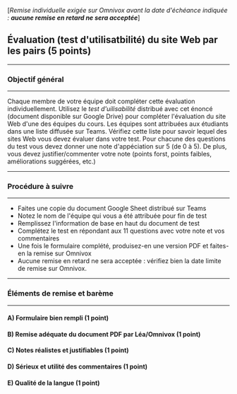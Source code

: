[*Remise individuelle exigée sur Omnivox avant la date d'échéance indiquée : **aucune remise en retard ne sera acceptée***]

## Évaluation (test d'utilisatbilité) du site Web par les pairs (5 points)

---
### Objectif général
---

Chaque membre de votre équipe doit compléter cette évaluation individuellement.
Utilisez le *test d'uilisabilité* distribué avec cet énoncé (document disponible sur Google Drive) pour compléter l'évaluation du site Web d'une des équipes du cours. Les équipes sont attribuées aux étudiants dans une liste diffusée sur Teams. Vérifiez cette liste pour savoir lequel des sites Web vous devez évaluer dans votre test.
Pour chacune des questions du test vous devez donner une note d'appéciation sur 5 (de 0 à 5). De plus, vous devez justifier/commenter votre note (points forst, points faibles, améliorations suggérées, etc.)

---
### Procédure à suivre
---

* Faites une copie du document Google Sheet distribué sur Teams
* Notez le nom de l'équipe qui vous a été attribuée pour fin de test
* Remplissez l'information de base en haut du document de test
* Complétez le test en répondant aux 11 questions avec votre note et vos commentaires
* Une fois le formulaire complété, produisez-en une version PDF et faites-en la remise sur Omnivox
* Aucune remise en retard ne sera acceptée : vérifiez bien la date limite de remise sur Omnivox.

---
### Éléments de remise et barème
---

#### **A) Formulaire bien rempli** (1 point)
#### **B) Remise adéquate du document PDF par Léa/Omnivox** (1 point)
#### **C) Notes réalistes et justifiables** (1 point)
#### **D) Sérieux et utilité des commentaires** (1 point)
#### **E) Qualité de la langue** (1 point)